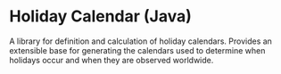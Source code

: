 # Holiday Calendar (Java)
A library for definition and calculation of holiday calendars. Provides an
extensible base for generating the calendars used to determine when holidays
occur and when they are observed worldwide.
